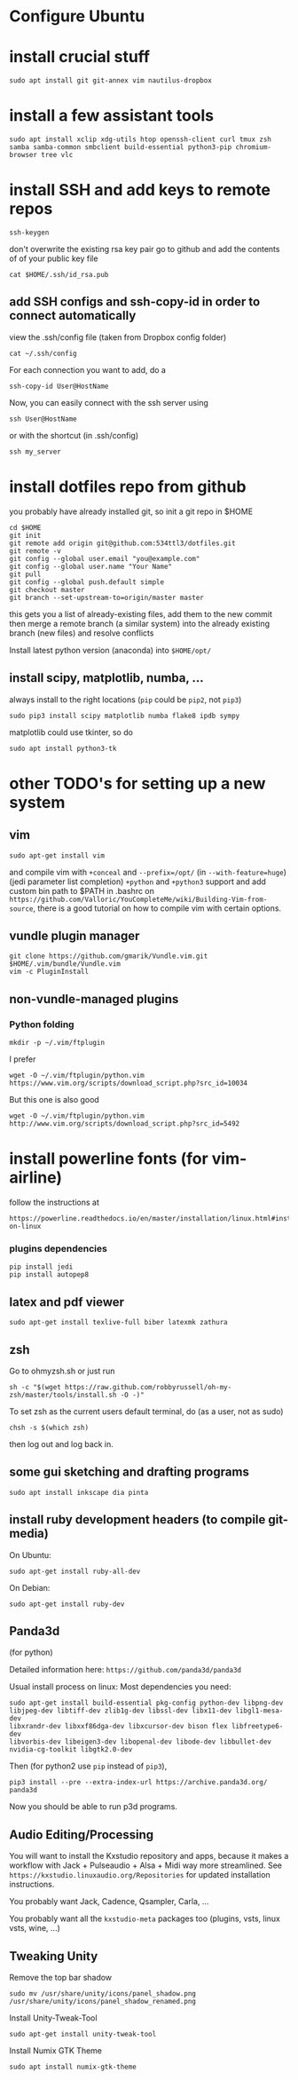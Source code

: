 # Configure Ubuntu

# install crucial stuff
```
sudo apt install git git-annex vim nautilus-dropbox
```

# install a few assistant tools
```
sudo apt install xclip xdg-utils htop openssh-client curl tmux zsh samba samba-common smbclient build-essential python3-pip chromium-browser tree vlc

```
# install SSH and add keys to remote repos
```
ssh-keygen
```
don't overwrite the existing rsa key pair
go to github and add the contents of of your public key file
```
cat $HOME/.ssh/id_rsa.pub
```

## add SSH configs and ssh-copy-id in order to connect automatically
view the .ssh/config file (taken from Dropbox config folder)
```
cat ~/.ssh/config
```
For each connection you want to add, do a
```
ssh-copy-id User@HostName
```
Now, you can easily connect with the ssh server using 
```
ssh User@HostName
```
or with the shortcut (in .ssh/config)
```
ssh my_server
```

# install dotfiles repo from github
you probably have already installed git, so init a git repo in $HOME
```
cd $HOME
git init
git remote add origin git@github.com:534ttl3/dotfiles.git
git remote -v
git config --global user.email "you@example.com"
git config --global user.name "Your Name"
git pull
git config --global push.default simple
git checkout master
git branch --set-upstream-to=origin/master master
```

this gets you a list of already-existing files, add them to the new commit 
then merge a remote branch (a similar system) into 
the already existing branch (new files) and resolve conflicts

 
Install latest python version (anaconda) into `$HOME/opt/`

## install scipy, matplotlib, numba, ...
always install to the right locations (`pip` could be `pip2`, not `pip3`)
```
sudo pip3 install scipy matplotlib numba flake8 ipdb sympy
```
matplotlib could use tkinter, so do
```
sudo apt install python3-tk
```

# other TODO's for setting up a new system

## vim 
```
sudo apt-get install vim
```
and compile vim with `+conceal` and `--prefix=/opt/` (in `--with-feature=huge`) (jedi parameter list completion) `+python` and `+python3` 
support and add custom bin path to $PATH in .bashrc
on `https://github.com/Valloric/YouCompleteMe/wiki/Building-Vim-from-source`,
there is a good tutorial on how to compile vim with certain options.

## vundle plugin manager
```
git clone https://github.com/gmarik/Vundle.vim.git $HOME/.vim/bundle/Vundle.vim
vim -c PluginInstall
```

## non-vundle-managed plugins
### Python folding
```
mkdir -p ~/.vim/ftplugin
```
I prefer
```
wget -O ~/.vim/ftplugin/python.vim https://www.vim.org/scripts/download_script.php?src_id=10034
``` 
But this one is also good
```
wget -O ~/.vim/ftplugin/python.vim http://www.vim.org/scripts/download_script.php?src_id=5492
```

# install powerline fonts (for vim-airline)
follow the instructions at 
```
https://powerline.readthedocs.io/en/master/installation/linux.html#installation-on-linux
```

### plugins dependencies
```
pip install jedi
pip install autopep8
```

## latex and pdf viewer
```
sudo apt-get install texlive-full biber latexmk zathura
```

## zsh
Go to ohmyzsh.sh or just run
```
sh -c "$(wget https://raw.github.com/robbyrussell/oh-my-zsh/master/tools/install.sh -O -)"
```

To set zsh as the current users default terminal, do (as a user, not as sudo)
```
chsh -s $(which zsh)
```
then log out and log back in.

## some gui sketching and drafting programs
```
sudo apt install inkscape dia pinta
```

## install ruby development headers (to compile git-media)
On Ubuntu:
```
sudo apt-get install ruby-all-dev
```
On Debian:
```
sudo apt-get install ruby-dev
```


## Panda3d
(for python) 

Detailed information here: ``https://github.com/panda3d/panda3d``

Usual install process on linux:
Most dependencies you need: 
```
sudo apt-get install build-essential pkg-config python-dev libpng-dev
libjpeg-dev libtiff-dev zlib1g-dev libssl-dev libx11-dev libgl1-mesa-dev
libxrandr-dev libxxf86dga-dev libxcursor-dev bison flex libfreetype6-dev
libvorbis-dev libeigen3-dev libopenal-dev libode-dev libbullet-dev
nvidia-cg-toolkit libgtk2.0-dev
```
Then (for python2 use ``pip`` instead of ``pip3``), 
```
pip3 install --pre --extra-index-url https://archive.panda3d.org/ panda3d
```
Now you should be able to run p3d programs. 


## Audio Editing/Processing

You will want to install the Kxstudio repository and apps, because it makes
a workflow with Jack + Pulseaudio + Alsa + Midi way more streamlined.
See ``https://kxstudio.linuxaudio.org/Repositories`` for updated installation
instructions. 

You probably want Jack, Cadence, Qsampler, Carla, ...

You probably want all the ``kxstudio-meta`` packages too (plugins, vsts, linux
vsts, wine, ...)


## Tweaking Unity

Remove the top bar shadow
```
sudo mv /usr/share/unity/icons/panel_shadow.png /usr/share/unity/icons/panel_shadow_renamed.png
```

Install Unity-Tweak-Tool
```
sudo apt-get install unity-tweak-tool
```

Install Numix GTK Theme
```
sudo apt install numix-gtk-theme
```


